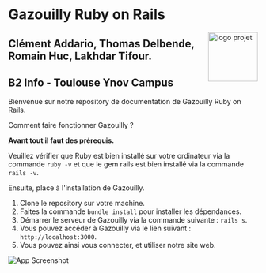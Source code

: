 # Gazouilly Ruby on Rails
<img align="right" height="100" src="https://brand.ynov.com/img/logos/projet_etudiant/ynov/prj_ynov.svg" alt="logo projet">

## Clément Addario, Thomas Delbende, Romain Huc, Lakhdar Tifour.
## B2 Info - Toulouse Ynov Campus



Bienvenue sur notre repository de documentation de Gazouilly Ruby on Rails.

Comment faire fonctionner Gazouilly ?

**Avant tout il faut des prérequis.**

Veuillez vérifier que Ruby est bien installé sur votre ordinateur via la commande `ruby -v` 
et que le gem rails est bien installé via la commande `rails -v`.

Ensuite, place à l'installation de Gazouilly.

1. Clone le repository sur votre machine.
2. Faites la commande `bundle install` pour installer les dépendances.
3. Démarrer le serveur de Gazouilly via la commande suivante : `rails s`.
4. Vous pouvez accéder à Gazouilly via le lien suivant : `http://localhost:3000`.
5. Vous pouvez ainsi vous connecter, et utiliser notre site web.




![App Screenshot](https://media3.giphy.com/media/l3vRj0W7EWM7H04la/giphy.gif?cid=ecf05e47ggy2whvz16yifx7gznkgymllk6uano1jqtehtwqq&rid=giphy.gif&ct=g)
